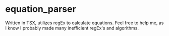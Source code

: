# equation_parser
Written in TSX, utilizes regEx to calculate equations.
Feel free to help me, as I know I probably made many inefficient regEx's and algorithms.
